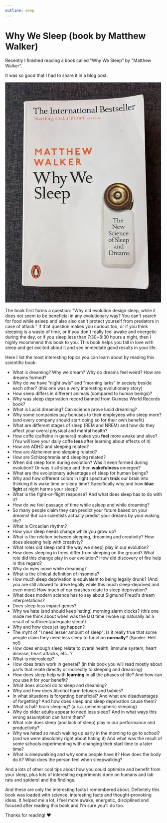 ```yaml
---
outline: deep
---
```


# Why We Sleep (book by Matthew Walker)

Recently I finished reading a book called "Why We Sleep" by "Matthew Walker".

It was so good that  I had to share it in a blog post.

![Why We Sleep by Matthew Walker](./why-we-sleep-cover.jpg)

The book first forms a question: "Why did evolution design sleep, while it does not seem to be beneficial in any evolutionary way? You can't search for food while asleep and also also can't protect yourself from predators in case of attack." If that question makes you curious too, or if you think sleeping is a waste of time, or if you don't really feel awake and energetic during the day, or if you sleep less than 7:30~8:30 hours a night, then I highly recommend this book to you. This book helps you fall in love with sleep and get excited about it and see immediate good results in your life.

Here I list the most interesting topics you can learn about by reading this scientific book:

- What is dreaming? Why we dream? Why do dreams feel weird? How are dreams formed?
- Why do we have "night owls" and "morning larks" in society beside each other? (this one was a very interesting evolutionary story)
- How sleep differs in different animals (compared to human beings)?
- Why was sleep deprivation record banned from Guiness World Records book?
- What is Lucid dreaming? Can science prove lucid dreaming?
- Why some companies pay bonuses to their employees who sleep more? (and every company should start doing so for their own benefit)
- What are different stages of sleep (REM and NREM) and how do they affect your overal physical and mental health?
- How coffe (caffeine in general) makes you **feel** more awake and alive? (You will love your daily coffe **less** after learning about effects of it)
- How are ADHD and sleeping related?
- How are Alzheimer and sleeping related?
- How are Schizophrenia and sleeping related?
- When did sleep form during evolution? Was it even formed during evolution? Or was it all sleep and then **wakefulness** emerged?
- What are the evolutionary advantages of sleep for human beings?
- Why and how different colors in light spectrum **trick** our brain into thinking it is wake time or sleep time? Specifically why and how **blue light** at night harms your sleep?
- What is the fight-or-flight response? And what does sleep has to do with it?
- How do we feel passage of time while asleep and while dreaming?
- So many people claim they can predict your future based on your dreams! But can scientists actually predict your dreams by your waking life?
- What is Circadian rhythm?
- How your sleep needs change while you grow up?
- What is the relation between sleeping, dreaming and creativity? How does sleeping help with creativty?
- What roles did sleep (and the way we sleep) play in our evolution?
- How does sleeping in trees differ from sleeping on the ground? What role did this change play in our evolution? How did discovery of fire help in this regard?
- Why do eyes move while dreaming?
- What is the clinical definition of insomnia?
- How much sleep deprivation is equivalent to being legally drunk? (And you are still allowed to drive legally while this much sleep-deprived and even more) How much of car crashes relate to sleep deprivation?
- What does modern science has to say about Sigmund Freud's dream interpretations?
- Does sleep loss impact genes?
- Why we hate (and should keep hating) morning alarm clocks? (this one made me think about when was the last time I woke up naturally as a result of sufficient/adequate sleep!)
- Why and how does jet lag happen?
- The myht of "I need lesser amount of sleep": Is it really true that some people claim they need less sleep to function **normally**? (Spoiler: Hell no!)
- How does enough sleep relate to overal health, immune system, heart disease, heart attacks, etc...?
- What is microsleep?
- How does brain work in general? (in this book you will read mostly about parts that relate directly or indirectly to sleeping and dreaming)
- How does sleep help with **learning** in all the phases of life? And how can you use it for your benefit?
- What does alcohol do to sleep and dreaming?
- Why and how does Alcohol harm fetuses and babies?
- In what situations is forgetting beneficial? And what are disadvantages of forgetting? And how does sleep and sleep deprivation cause them?
- What is half-brain sleeping? (a.k.a. unihemispheric sleeping)
- Why do older adults appear to need less sleep? And in what ways this wrong assumption can harm them?
- What role does sleep (and lack of sleep) play in our performance and productivity?
- Why we hated so much waking up early in the morning to go to school? (and we were absolutely right about hating it) And what was the result of some schools experimenting with changing their start time to a later time?
- What is sleepwalking and why some people have it? How does the body do it? What does the person feel when sleepwalking?

And a lots of other cool tips about how you could optimize and benefit from your sleep, plus lots of interesting experiments done on humans and lab rats and spiders! and the findings.

And these are only the interesting facts I remembered about. Definitely this book was loaded with science, interesting facts and thought-provoking ideas. It helped me a lot, I feel more awake, energetic, disciplined and focused after reading this book and I'm sure you'll do too.

Thanks for reading! ❤️

